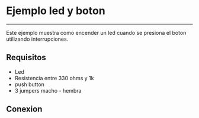 # Ejemplo led y boton
---------------------

Este ejemplo muestra como encender un led cuando se presiona el boton utilizando interrupciones.

Requisitos
------------
- Led
- Resistencia entre 330 ohms y 1k
- push button
- 3 jumpers macho - hembra

Conexion
----------
